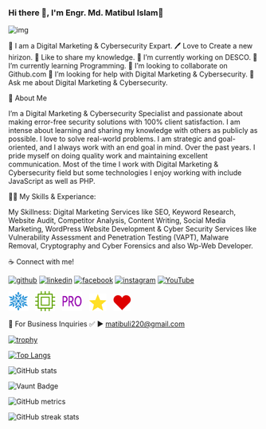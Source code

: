 ### Hi there 👋, I'm Engr. Md. Matibul Islam👋
![img](https://github.com/user-attachments/assets/dad61c40-78b4-4432-82c1-3ff924f7aed4)

👑 I am a Digital Marketing & Cybersecurity Expart.
🖊️ Love to Create a new hirizon.
🎤 Like to share my knowledge.
🔭 I’m currently working on DESCO. 
🌱 I’m currently learning Programming. 
👯 I’m looking to collaborate on Github.com 
🤔 I’m looking for help with Digital Marketing & Cybersecurity.
🤔 Ask me about Digital Marketing & Cybersecurity. 

🚀 About Me

I’m a Digital Marketing & Cybersecurity Specialist and passionate about making error-free security solutions with 100% client satisfaction. I am intense about learning and sharing my knowledge with others as publicly as possible. I love to solve real-world problems. I am strategic and goal-oriented, and I always work with an end goal in mind. Over the past years. I pride myself on doing quality work and maintaining excellent communication. Most of the time I work with Digital Marketing & Cybersecurity field but some technologies I enjoy working with include JavaScript as well as PHP.

👨‍💻 My Skills & Experiance:

My Skillness: Digital Marketing Services like SEO, Keyword Research, Website Audit, Competitor Analysis, Content Writing, Social Media Marketing, WordPress Website Development & Cyber Security Services like Vulnerability Assessment and Penetration Testing (VAPT), Malware Removal, Cryptography and Cyber Forensics and also Wp-Web Developer.

☕ Connect with me!

[<img src='https://cdn.jsdelivr.net/npm/simple-icons@3.0.1/icons/github.svg' alt='github' height='40'>](https://github.com/https://github.com/matibulislam)  [<img src='https://cdn.jsdelivr.net/npm/simple-icons@3.0.1/icons/linkedin.svg' alt='linkedin' height='40'>](https://www.linkedin.com/in/https://www.linkedin.com/in/engr-md-matibul-islam-82638b200//)  [<img src='https://cdn.jsdelivr.net/npm/simple-icons@3.0.1/icons/facebook.svg' alt='facebook' height='40'>](https://www.facebook.com/https://www.facebook.com/profile.php?id=61550036575216)  [<img src='https://cdn.jsdelivr.net/npm/simple-icons@3.0.1/icons/instagram.svg' alt='instagram' height='40'>](https://www.instagram.com/https://www.instagram.com/engr.md.matibul//)  [<img src='https://cdn.jsdelivr.net/npm/simple-icons@3.0.1/icons/youtube.svg' alt='YouTube' height='40'>](https://www.youtube.com/channel/https://www.youtube.com/@mdmatibulislam) 



<a href='https://archiveprogram.github.com/'><img src='https://raw.githubusercontent.com/acervenky/animated-github-badges/master/assets/acbadge.gif' width='40' height='40'></a> <a href='https://docs.github.com/en/developers'><img src='https://raw.githubusercontent.com/acervenky/animated-github-badges/master/assets/devbadge.gif' width='40' height='40'></a> <a href='https://github.com/pricing'><img src='https://raw.githubusercontent.com/acervenky/animated-github-badges/master/assets/pro.gif' width='40' height='40'></a> <a href='https://stars.github.com/'><img src='https://raw.githubusercontent.com/acervenky/animated-github-badges/master/assets/starbadge.gif' width='35' height='35'></a> <a href='https://docs.github.com/en/github/supporting-the-open-source-community-with-github-sponsors'><img src='https://raw.githubusercontent.com/acervenky/animated-github-badges/master/assets/sponsorbadge.gif' width='35' height='35'></a> 

📧 For Business Inquiries
✅ ► matibuli220@gmail.com

[![trophy](https://github-profile-trophy.vercel.app/?username=https://github.com/matibulislam)](https://github.com/ryo-ma/github-profile-trophy)

[![Top Langs](https://github-readme-stats.vercel.app/api/top-langs/?username=https://github.com/matibulislam)](https://github.com/anuraghazra/github-readme-stats)

![GitHub stats](https://github-readme-stats.vercel.app/api?username=https://github.com/matibulislam&show_icons=true&count_private=true)  

![Vaunt Badge](https://api.vaunt.dev/v1/github/entities/https://github.com/matibulislam/contributions?format=svg&private=true)  

![GitHub metrics](https://metrics.lecoq.io/https://github.com/matibulislam)  

![GitHub streak stats](https://streak-stats.demolab.com/?user=https://github.com/matibulislam)  









